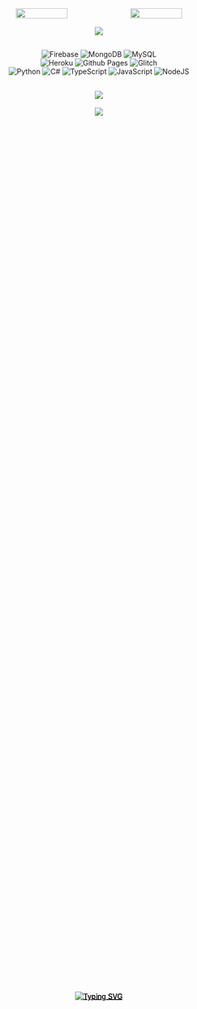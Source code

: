 
<div align="center">
  <div style="position: absolute; top: 50%; left: 50%; transform: translate(-50%, -50%);">
    <a href="https://git.io/typing-svg">
      <img src="https://readme-typing-svg.demolab.com?font=Fira+Code&pause=1000&color=C793EB&center=true&vCenter=true&random=true&width=435&lines=Suouzuki! :D" alt="Typing SVG" />
    </a>
  </div>
  <div style="display: flex; flex-direction: row; justify-content: center; align-items: center;">
    <img width="45%" src="https://github-readme-stats.vercel.app/api/top-langs/?username=suouzuki&theme=material-palenight&hide_border=false&include_all_commits=false&count_private=false&layout=compact" />
    <img width="45%" src="https://github-readme-stats.vercel.app/api?username=suouzuki&theme=material-palenight&hide_border=false&include_all_commits=false&count_private=false&layout=compact&card_width=20" />
  </div>
  <br>
  <img src="https://github-readme-streak-stats.herokuapp.com/?user=suouzuki&theme=material-palenight&hide_border=false">
</div>

## 
<div align="center">
  <div style="position: absolute; top: 50%; left: 50%; transform: translate(-50%, -50%);">
    <a href="https://git.io/typing-svg">
      <img src="https://readme-typing-svg.demolab.com?font=Fira+Code&pause=1000&color=C793EB&center=true&vCenter=true&width=435&lines=Tech Stack" alt="Typing SVG" />
    </a>
  </div>
<div align="center">
  <div style="position: absolute; top: 50%; left: 50%; transform: translate(-50%, -50%);">
    <a href="https://git.io/typing-svg">
      <img src="https://dcbadge.vercel.app/api/shield/481254887255048202?theme=discord-inverted&logoColor=pink" alt="Typing SVG" />
    </a>
  </div>
</div>


<!-- Primeira seção de imagens -->
<div align="center">
  <img src="https://img.shields.io/badge/Firebase-039BE5?style=for-the-badge&logo=Firebase&logoColor=white" alt="Firebase" />
  <img src="https://img.shields.io/badge/MongoDB-%234ea94b.svg?style=for-the-badge&logo=mongodb&logoColor=white" alt="MongoDB" />
  <img src="https://img.shields.io/badge/mysql-%2300000f.svg?style=for-the-badge&logo=mysql&logoColor=white" alt="MySQL" />
</div>

<!-- Segunda seção de imagens -->
<div align="center">
  <img src="https://img.shields.io/badge/heroku-%23430098.svg?style=for-the-badge&logo=heroku&logoColor=white" alt="Heroku" />
  <img src="https://img.shields.io/badge/github%20pages-121013?style=for-the-badge&logo=github&logoColor=white" alt="Github Pages" />
  <img src="https://img.shields.io/badge/glitch-%233333FF.svg?style=for-the-badge&logo=glitch&logoColor=white" alt="Glitch" />
</div>

<!-- Terceira seção de imagens -->
<div align="center">
  <img src="https://img.shields.io/badge/python-3670A0?style=for-the-badge&logo=python&logoColor=ffdd54" alt="Python" />
  <img src="https://img.shields.io/badge/c%23-%23239120.svg?style=for-the-badge&logo=csharp&logoColor=white" alt="C#" />
  <img src="https://img.shields.io/badge/typescript-%23007ACC.svg?style=for-the-badge&logo=typescript&logoColor=white" alt="TypeScript" />
  <img src="https://img.shields.io/badge/javascript-%23323330.svg?style=for-the-badge&logo=javascript&logoColor=%23F7DF1E" alt="JavaScript" />
  <img src="https://img.shields.io/badge/node.js-6DA55F?style=for-the-badge&logo=node.js&logoColor=white" alt="NodeJS" />
</div>

##
<div align="center">
  <div style="position: absolute; top: 50%; left: 50%; transform: translate(-50%, -50%);">
    <a href="https://git.io/typing-svg">
      <img src="https://readme-typing-svg.demolab.com?font=Fira+Code&pause=1000&color=C793EB&center=true&vCenter=true&random=true&width=435&lines=GitHub Trophies." alt="Typing SVG" />
    </a>
  </div>
  
![](https://github-profile-trophy.vercel.app/?username=suouzuki&theme=dracula&no-frame=true&no-bg=true&margin-w=4)
---
[![](https://visitcount.itsvg.in/api?id=suouzuki&icon=7&color=11)](https://visitcount.itsvg.in)

<!--
**nino2221/nino2221** is a ✨ _special_ ✨ repository because its `README.md` (this file) appears on your GitHub profile.

Here are some ideas to get you started:

- 🔭 I’m currently working on ...
- 🌱 I’m currently learning ...
- 👯 I’m looking to collaborate on ...
- 🤔 I’m looking for help with ...
- 💬 Ask me about ...
- 📫 How to reach me: ...
- 😄 Pronouns: ...
- ⚡ Fun fact: ...
-->
